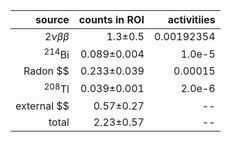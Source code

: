 | **source**       | **counts in ROI** | **activitiies** |
|-----------------:|------------------:|----------------:|
| $2\nu\beta\beta$ | 1.3±0.5           | 0.00192354      |
| $^{214}$Bi       | 0.089±0.004       | 1.0e-5          |
| Radon $$         | 0.233±0.039       | 0.00015         |
| $^{208}$Tl       | 0.039±0.001       | 2.0e-6          |
| external $$      | 0.57±0.27         | --           |
| total            | 2.23±0.57         | --             |
